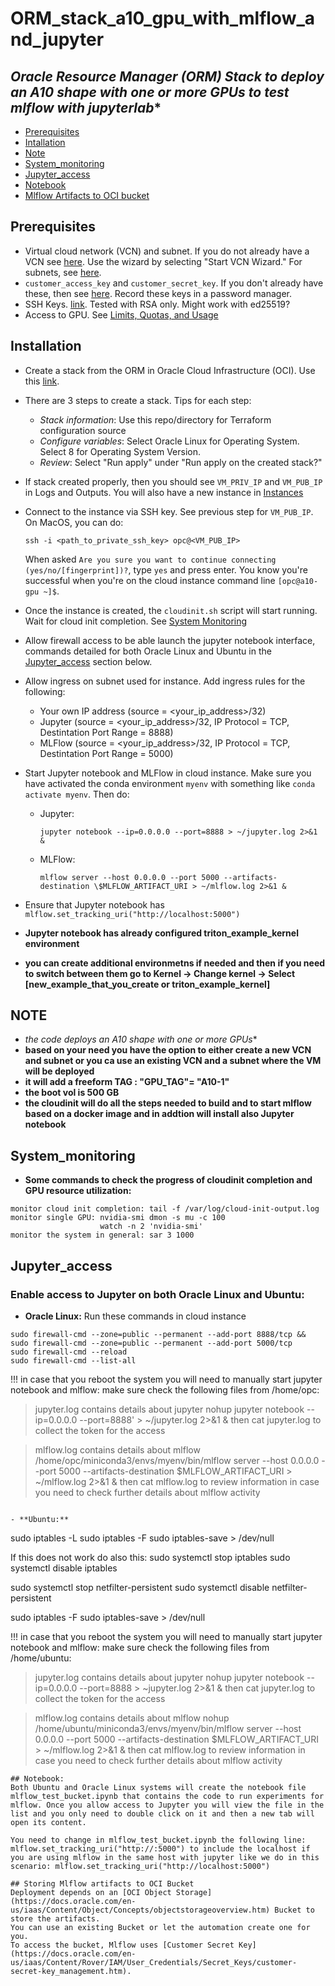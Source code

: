 # **ORM_stack_a10_gpu_with_mlflow_and_jupyter**

## **Oracle Resource Manager (ORM) Stack to deploy an A10* shape with one or more GPUs to test mlflow with jupyterlab**

- [Prerequisites](#prerequisites)
- [Intallation](#installation)
- [Note](#note)
- [System_monitoring](#system_monitoring)
- [Jupyter_access](#jupyter_access)
- [Notebook](#notebook)
- [Mlflow Artifacts to OCI bucket](#storing-mlflow-artifacts-to-oci-bucket)


## Prerequisites
- Virtual cloud network (VCN) and subnet. If you do not already have a VCN see [here](https://docs.oracle.com/en-us/iaas/Content/Network/Tasks/create_vcn.htm). Use the wizard by selecting "Start VCN Wizard." For subnets, see [here](https://docs.oracle.com/en-us/iaas/Content/Network/Tasks/create_subnet.htm).
- `customer_access_key` and `customer_secret_key`. If you don't already have these, then see [here](https://docs.oracle.com/en-us/iaas/Content/Identity/access/using-the-console.htm#create-customer-secret-key). Record these keys in a password manager.
- SSH Keys. [link](https://docs.github.com/en/authentication/connecting-to-github-with-ssh/generating-a-new-ssh-key-and-adding-it-to-the-ssh-agent#generating-a-new-ssh-key). Tested with RSA only. Might work with ed25519?
- Access to GPU. See [Limits, Quotas, and Usage](https://cloud.oracle.com/limits)

## Installation
- Create a stack from the ORM in Oracle Cloud Infrastructure (OCI). Use this [link](https://cloud.oracle.com/resourcemanager/stacks).
- There are 3 steps to create a stack. Tips for each step:
    - *Stack information*: Use this repo/directory for Terraform configuration source
    - *Configure variables*: Select Oracle Linux for Operating System. Select 8 for Operating System Version.
    - *Review*: Select "Run apply" under "Run apply on the created stack?"
- If stack created properly, then you should see `VM_PRIV_IP` and `VM_PUB_IP` in Logs and Outputs. You will also have a new instance in [Instances](https://cloud.oracle.com/compute/instances)
- Connect to the instance via SSH key. See previous step for `VM_PUB_IP`. On MacOS, you can do:

    ```
    ssh -i <path_to_private_ssh_key> opc@<VM_PUB_IP>
    ```
    When asked `Are you sure you want to continue connecting (yes/no/[fingerprint])?`, type `yes` and press enter.  You know you're successful when you're on the cloud instance command line `[opc@a10-gpu ~]$`.

- Once the instance is created, the `cloudinit.sh` script will start running. Wait for cloud init completion. See [System Monitoring](#system_monitoring)
- Allow firewall access to be able launch the jupyter notebook interface, commands detailed for both Oracle Linux and Ubuntu in the [Jupyter_access](#jupyter_access) section below.
- Allow ingress on subnet used for instance. Add ingress rules for the following:
    - Your own IP address (source = <your_ip_address>/32)
    - Jupyter (source = <your_ip_address>/32, IP Protocol = TCP, Destintation Port Range = 8888)
    - MLFlow (source = <your_ip_address>/32, IP Protocol = TCP, Destintation Port Range = 5000)
- Start Jupyter notebook and MLFlow in cloud instance. Make sure you have activated the conda environment `myenv` with something like `conda activate myenv`. Then do:
    - Jupyter:
        ```
        jupyter notebook --ip=0.0.0.0 --port=8888 > ~/jupyter.log 2>&1 &
        ```
    - MLFlow:
        ```
        mlflow server --host 0.0.0.0 --port 5000 --artifacts-destination \$MLFLOW_ARTIFACT_URI > ~/mlflow.log 2>&1 &
        ```
- Ensure that Jupyter notebook has `mlflow.set_tracking_uri("http://localhost:5000")`

- **Jupyter notebook has already configured triton_example_kernel environment**
- **you can create additional environmetns if needed and then if you need to switch between them go to Kernel -> Change kernel -> Select [new_example_that_you_create  or triton_example_kernel]**


## NOTE
- **the code deploys an A10* shape with one or more GPUs**
- **based on your need you have the option to either create a new VCN and subnet or you ca use an existing VCN and a subnet where the VM will be deployed**
- **it will add a freeform TAG : "GPU_TAG"= "A10-1"**
- **the boot vol is 500 GB**
- **the cloudinit will do all the steps needed to build and to start mlflow based on a docker image and in addtion will install also Jupyter notebook**

## System_monitoring
- **Some commands to check the progress of cloudinit completion and GPU resource utilization:**
```
monitor cloud init completion: tail -f /var/log/cloud-init-output.log
monitor single GPU: nvidia-smi dmon -s mu -c 100
                    watch -n 2 'nvidia-smi'
monitor the system in general: sar 3 1000
```
## Jupyter_access
### Enable access to Jupyter on both Oracle Linux and Ubuntu:

- **Oracle Linux:** Run these commands in cloud instance
```
sudo firewall-cmd --zone=public --permanent --add-port 8888/tcp && sudo firewall-cmd --zone=public --permanent --add-port 5000/tcp
sudo firewall-cmd --reload
sudo firewall-cmd --list-all
```
!!! in case that you reboot the system you will need to manually start jupyter notebook and mlflow:
make sure check the following files from /home/opc:

> jupyter.log contains details about jupyter
nohup jupyter notebook --ip=0.0.0.0 --port=8888' > ~/jupyter.log 2>&1 &
then cat jupyter.log to collect the token for the access

> mlflow.log contains details about mlflow
/home/opc/miniconda3/envs/myenv/bin/mlflow server --host 0.0.0.0 --port 5000 --artifacts-destination \$MLFLOW_ARTIFACT_URI > ~/mlflow.log 2>&1 &
then cat mlflow.log to review information in case you need to check further details about mlflow activity
```

- **Ubuntu:**
```
sudo iptables -L
sudo iptables -F
sudo iptables-save > /dev/null

If this does not work do also this:
sudo systemctl stop iptables
sudo systemctl disable iptables

sudo systemctl stop netfilter-persistent
sudo systemctl disable netfilter-persistent

sudo iptables -F
sudo iptables-save > /dev/null

!!! in case that you reboot the system you will need to manually start jupyter notebook and mlflow:
make sure check the following files from /home/ubuntu:

> jupyter.log contains details about jupyter
nohup jupyter notebook --ip=0.0.0.0 --port=8888 > ~jupyter.log 2>&1 &
then cat jupyter.log to collect the token for the access

> mlflow.log contains details about mlflow
nohup /home/ubuntu/miniconda3/envs/myenv/bin/mlflow server --host 0.0.0.0 --port 5000 --artifacts-destination $MLFLOW_ARTIFACT_URI > ~/mlflow.log 2>&1 &
then cat mlflow.log to review information in case you need to check further details about mlflow activity
```
## Notebook:
Both Ubuntu and Oracle Linux systems will create the notebook file mlflow_test_bucket.ipynb that contains the code to run experiments for mlflow. Once you allow access to Jupyter you will view the file in the list and you only need to double click on it and then a new tab will open its content.

You need to change in mlflow_test_bucket.ipynb the following line: mlflow.set_tracking_uri("http://:5000") to include the localhost if you are using mlflow in the same host with jupyter like we do in this scenario: mlflow.set_tracking_uri("http://localhost:5000")

## Storing Mlflow artifacts to OCI Bucket
Deployment depends on an [OCI Object Storage](https://docs.oracle.com/en-us/iaas/Content/Object/Concepts/objectstorageoverview.htm) Bucket to store the artifacts.
You can use an existing Bucket or let the automation create one for you.
To access the bucket, Mlflow uses [Customer Secret Key](https://docs.oracle.com/en-us/iaas/Content/Rover/IAM/User_Credentials/Secret_Keys/customer-secret-key_management.htm).
